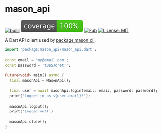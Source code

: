 # mason_api

[![build](https://github.com/felangel/mason/workflows/mason_api/badge.svg)](https://github.com/felangel/mason/actions)
[![coverage](https://raw.githubusercontent.com/felangel/mason/master/packages/mason_api/coverage_badge.svg)](https://github.com/felangel/mason/actions)
[![Pub](https://img.shields.io/pub/v/mason_api.svg)](https://pub.dev/packages/mason)
[![License: MIT](https://img.shields.io/badge/license-MIT-purple.svg)](https://opensource.org/licenses/MIT)

A Dart API client used by [package:mason_cli](https://github.com/felangel/mason).

```dart
import 'package:mason_api/mason_api.dart';

const email = 'my@email.com';
const password = 't0pS3cret!';

Future<void> main() async {
  final masonApi = MasonApi();

  final user = await masonApi.login(email: email, password: password);
  print('Logged in as ${user.email}!');

  masonApi.logout();
  print('Logged out!');

  masonApi.close();
}
```
